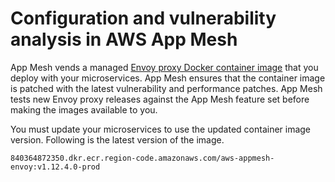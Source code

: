 # Configuration and vulnerability analysis in AWS App Mesh<a name="configuration-vulnerability-analysis"></a>

App Mesh vends a managed [Envoy proxy Docker container image](envoy.md) that you deploy with your microservices\. App Mesh ensures that the container image is patched with the latest vulnerability and performance patches\. App Mesh tests new Envoy proxy releases against the App Mesh feature set before making the images available to you\. 

You must update your microservices to use the updated container image version\. Following is the latest version of the image\.

```
840364872350.dkr.ecr.region-code.amazonaws.com/aws-appmesh-envoy:v1.12.4.0-prod
```